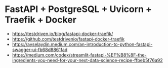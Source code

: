 # FastAPI + PostgreSQL + Uvicorn + Traefik + Docker

* https://testdriven.io/blog/fastapi-docker-traefik/
* https://github.com/testdrivenio/fastapi-docker-traefik
* https://ayselaydin.medium.com/an-introduction-to-python-fastapi-swagger-ui-fb68d8861fad
* https://medium.com/codex/streamlit-fastapi-%EF%B8%8F-the-ingredients-you-need-for-your-next-data-science-recipe-ffbeb5f76a92

